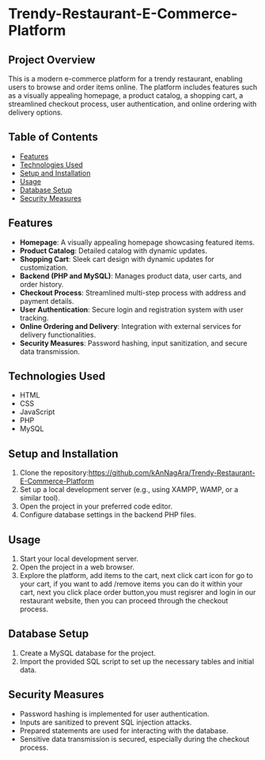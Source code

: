 # Trendy-Restaurant-E-Commerce-Platform
## Project Overview

This is a modern e-commerce platform for a trendy restaurant, enabling users to browse and order items online. The platform includes features such as a visually appealing homepage, a product catalog, a shopping cart, a streamlined checkout process, user authentication, and online ordering with delivery options.

## Table of Contents

- [Features](#features)
- [Technologies Used](#technologies-used)
- [Setup and Installation](#setup-and-installation)
- [Usage](#usage)
- [Database Setup](#database-setup)
- [Security Measures](#security-measures)

## Features

- **Homepage**: A visually appealing homepage showcasing featured items.
- **Product Catalog**: Detailed catalog with  dynamic updates.
- **Shopping Cart**: Sleek cart design with dynamic updates for customization.
- **Backend (PHP and MySQL)**: Manages product data, user carts, and order history.
- **Checkout Process**: Streamlined multi-step process with address and payment details.
- **User Authentication**: Secure login and registration system with user tracking.
- **Online Ordering and Delivery**: Integration with external services for delivery functionalities.
- **Security Measures**: Password hashing, input sanitization, and secure data transmission.

## Technologies Used

- HTML
- CSS
- JavaScript
- PHP
- MySQL

## Setup and Installation

1. Clone the repository:https://github.com/kAnNagAra/Trendy-Restaurant-E-Commerce-Platform
2. Set up a local development server (e.g., using XAMPP, WAMP, or a similar tool).
3. Open the project in your preferred code editor.
4. Configure database settings in the backend PHP files.

## Usage

1. Start your local development server.
2. Open the project in a web browser.
3. Explore the platform, add items to the cart, next click cart icon for go to your cart, if you want to add /remove items you can do it  within your cart, next you click place order button,you must regisrer and 
   login in our restaurant website, then you can proceed through the checkout process.

## Database Setup

1. Create a MySQL database for the project.
2. Import the provided SQL script to set up the necessary tables and initial data.

## Security Measures

- Password hashing is implemented for user authentication.
- Inputs are sanitized to prevent SQL injection attacks.
- Prepared statements are used for interacting with the database.
- Sensitive data transmission is secured, especially during the checkout process.
